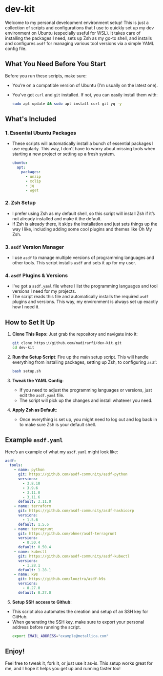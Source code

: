 # dev-kit

Welcome to my personal development environment setup! This is just a collection of scripts and configurations that I use to quickly set up my dev environment on Ubuntu (especially useful for WSL). It takes care of installing the packages I need, sets up Zsh as my go-to shell, and installs and configures `asdf` for managing various tool versions via a simple YAML config file.

## What You Need Before You Start

Before you run these scripts, make sure:

- You’re on a compatible version of Ubuntu (I'm usually on the latest one).
- You’ve got `curl` and `git` installed. If not, you can easily install them with:

  ```bash
  sudo apt update && sudo apt install curl git yq -y
  ```

## What's Included

### 1. Essential Ubuntu Packages

- These scripts will automatically install a bunch of essential packages I use regularly. This way, I don't have to worry about missing tools when starting a new project or setting up a fresh system.

  ```yaml
  ubuntu:
    apt:
      packages:
        - unzip
        - xclip
        - jq
        - wget
  ```

### 2. Zsh Setup

- I prefer using Zsh as my default shell, so this script will install Zsh if it’s not already installed and make it the default.
- If Zsh is already there, it skips the installation and just sets things up the way I like, including adding some cool plugins and themes like Oh My Zsh.

### 3. `asdf` Version Manager

- I use `asdf` to manage multiple versions of programming languages and other tools. This script installs `asdf` and sets it up for my user.

### 4. `asdf` Plugins & Versions

- I've got a `asdf.yaml` file where I list the programming languages and tool versions I need for my projects.
- The script reads this file and automatically installs the required `asdf` plugins and versions. This way, my environment is always set up exactly how I need it.


## How to Set It Up

1. **Clone This Repo**:
   Just grab the repository and navigate into it:

   ```bash
   git clone https://github.com/nadirarfi/dev-kit.git
   cd dev-kit
   ```

2. **Run the Setup Script**:
   Fire up the main setup script. This will handle everything from installing packages, setting up Zsh, to configuring `asdf`:

   ```bash
   bash setup.sh
   ```

3. **Tweak the YAML Config**:

   - If you need to adjust the programming languages or versions, just edit the `asdf.yaml` file.
   - The script will pick up the changes and install whatever you need.

4. **Apply Zsh as Default**:
   - Once everything is set up, you might need to log out and log back in to make sure Zsh is your default shell.

## Example `asdf.yaml`

Here’s an example of what my `asdf.yaml` might look like:

```yaml
asdf:
  tools:
    - name: python
      git: https://github.com/asdf-community/asdf-python
      versions:
        - 3.8.10
        - 3.9.6
        - 3.11.0
        - 3.11.6
      default: 3.11.0
    - name: terraform
      git: https://github.com/asdf-community/asdf-hashicorp
      versions:
        - 1.5.6
      default: 1.5.6
    - name: terragrunt
      git: https://github.com/ohmer/asdf-terragrunt
      versions:
        - 0.50.4
      default: 0.50.4
    - name: kubectl
      git: https://github.com/asdf-community/asdf-kubectl
      versions:
        - 1.28.1
      default: 1.28.1
    - name: k9s
      git: https://github.com/looztra/asdf-k9s
      versions:
        - 0.27.0
      default: 0.27.0
```

5. **Setup SSH access to Github**:

- This script also automates the creation and setup of an SSH key for GitHub.
- When generating the SSH key, make sure to export your personal address before running the script.
  ```bash
  export EMAIL_ADDRESS="example@metallica.com"
  ```

## Enjoy!

Feel free to tweak it, fork it, or just use it as-is. This setup works great for me, and I hope it helps you get up and running faster too!
